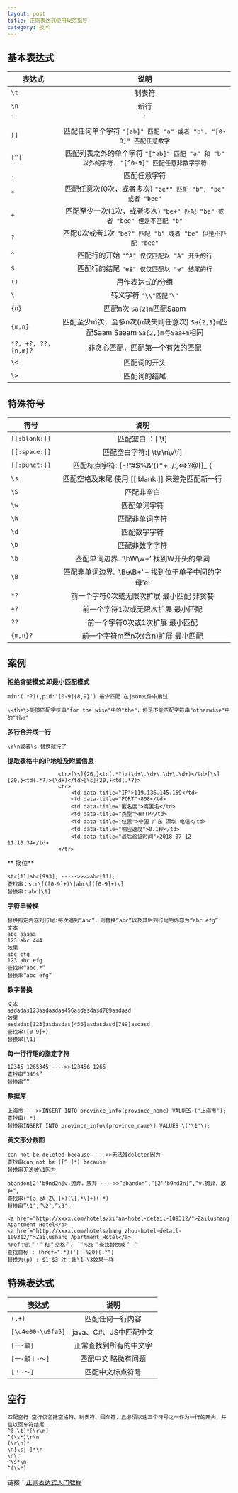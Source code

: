 ```yaml
---
layout: post
title: 正则表达式使用规范指导
category: 技术
---
```


## 基本表达式

| 表达式        | 说明           |
| ------------- |:-------------:|
| `\t`      | 制表符 |
| `\n`      | 新行      |
| `|` | `"ab|bc" 匹配 "ab" 或者 "bc"` |
| `[]` | 匹配任何单个字符 `"[ab]" 匹配 "a" 或者 "b". "[0-9]" 匹配任意数字`      |
| `[^]` | 匹配列表之外的单个字符 `"[^ab]" 匹配 "a" 和 "b" 以外的字符. "[^0-9]" 匹配任意非数字字符`      |
| `.`       | 匹配任意字符      |
| `*` | 匹配任意次(0次，或者多次) `"be*" 匹配 "b", "be" 或者 "bee"`      |
| `+` | 匹配至少一次(1次，或者多次) `"be+" 匹配 "be" 或者 "bee" 但是不匹配 "b"`      |
| `?` | 匹配0次或者1次 `"be?" 匹配 "b" 或者 "be" 但是不匹配 "bee"`      |
| `^` | 匹配行的开始 `"^A" 仅仅匹配以 "A" 开头的行`      |
| `$` | 匹配行的结尾 `"e$" 仅仅匹配以 "e" 结尾的行`      |
| `()` | 用作表达式的分组      |
| `\` | 转义字符 `"\\"匹配"\"`      |
| `{n}` | 匹配n次 `Sa{2}m`匹配Saam      |
| `{m,n}` | 匹配至少m次，至多n次(n缺失则任意次) `Sa{2,3}m`匹配Saam Saaam `Sa{2,}m`与`Saa+m`相同      |
| `*?, +?, ??, {n,m}?` | 非贪心匹配，匹配第一个有效的匹配       |
| `\<` | 匹配词的开头       |
| `\>` | 匹配词的结尾       |

## 特殊符号

| 符号        | 说明           |
| ------------- |:-------------:|
| `[[:blank:]]` | 匹配空白 ：[ \t]       |
| `[[:space:]]` | 匹配空白字符:[ \t\r\n\v\f]       |
| `[[:punct:]]` | 匹配标点字符: [-!”#$%&’()*+,./:;<=>?@[]_`{       |
| `\s` | 匹配空格及末尾 使用 [[:blank:]] 来避免匹配新一行      |
| `\S` | 匹配非空白      |
| `\w` | 匹配单词字符      |
| `\W` | 匹配非单词字符      |
| `\d` | 匹配数字字符       |
| `\D` | 匹配非数字字符       |
| `\b` | 匹配单词边界. ‘\bW\w+’ 找到W开头的单词       |
| `\B` | 匹配非单词边界. ‘\Be\B+’ – 找到位于单子中间的字母’e’       |
|`*?`|前一个字符0次或无限次扩展 最小匹配 非贪婪|
|`+?`|前一个字符1次或无限次扩展 最小匹配|
|`??`|前一个字符0次或1次扩展 最小匹配|
|`{m,n}?`|前一个字符m至n次(含n)扩展 最小匹配|
## 案例

**拒绝贪婪模式 即最小匹配模式**

```
min:(.*?)(,pid:'[0-9]{8,9}') 最少匹配 在json文件中用过

\<the\>能够匹配字符串"for the wise"中的"the"，但是不能匹配字符串"otherwise"中的"the"
```

**多行合并成一行**

```
\r\n或者\s 替换就行了
```

**提取表格中的IP地址及附属信息**

```
                <tr>[\s]{20,}<td(.*?)>(\d+\.\d+\.\d+\.\d+)</td>[\s]{20,}<td(.*?)>(\d+)</td>[\s]{20,}<td(.*?)>
                <tr>
                    <td data-title="IP">119.136.145.159</td>
                    <td data-title="PORT">808</td>
                    <td data-title="匿名度">高匿名</td>
                    <td data-title="类型">HTTP</td>
                    <td data-title="位置">中国 广东 深圳 电信</td>
                    <td data-title="响应速度">0.1秒</td>
                    <td data-title="最后验证时间">2018-07-12 11:10:34</td>
                </tr>
```

**
换位**

```
str[11]abc[993]; ----->>>>abc[11]; 
查找串：str\[([0-9]+)\]abc\[([0-9]+)\] 
替换串：abc[\1] 
```

**字符串替换**

```
替换指定内容到行尾:每次遇到“abc”，则替换“abc”以及其后到行尾的内容为“abc efg” 
文本
abc aaaaa 
123 abc 444 
效果
abc efg 
123 abc efg 
查找串“abc.*” 
替换串“abc efg”
```

**数字替换**

```
文本
asdadas123asdasdas456asdasdasd789asdasd 
效果
asdadas[123]asdasdas[456]asdasdasd[789]asdasd 
查找串([0-9]+)
替换串[\1]
```

**每一行行尾的指定字符**

```
12345 1265345 ---->>123456 1265
查找串“345$” 
替换串“”
```

**数据库**

```
上海市---->>INSERT INTO province_info(province_name) VALUES ('上海市');
查找串(.*)
替换串INSERT INTO province_info\(province_name\) VALUES \('\1'\);
```
**英文部分截图**

```
can not be deleted because ---->>无法被deleted因为
查找串can not be ([^ ]*) because 
替换串无法被\1因为 

abandon[2''b9nd2n]v.抛弃，放弃 ---->>”abandon”,”[2''b9nd2n]“,”v.抛弃，放弃”, 
查找串(^[a-zA-Z\-]+)(\[.*\]+)(.*) 
替换串”\1″,”\2″,”\3″, 

<a href="http://xxxx.com/hotels/xi'an-hotel-detail-109312/">Zailushang Apartment Hotel</a>
<a href="http://xxxx.com/hotels/hang zhou-hotel-detail-109312/">Zailushang Apartment Hotel</a>
href中的＂'＂和＂空格＂、 ＂%20＂查找替换成＂-＂
查找目标 : (href=".*)('| |%20)(.*")
替换为(p) : $1-$3 注：跟\1-\3效果一样
```

## 特殊表达式

| 表达式        | 说明           |
| ------------- |:-------------:|
| `(.+)`      | 匹配任何一行内容 |
| `[\u4e00-\u9fa5]`      | java、C#、JS中匹配中文 |
| `[一-龥]`      | 正常查找到所有的中文字 |
| `[一-龥！-～]`      | 匹配中文 略微有问题 |
| `[！-～]`      | 匹配中文标点符号 |

## 空行
```
匹配空行 空行仅包括空格符、制表符、回车符，且必须以这三个符号之一作为一行的开头，并且以回车符结尾
^[ \t]*[\r\n]
^(\s*)\r\n
(\r\n)*
\n[\s| ]*\r
\n\r
^\s*\n
^(\s*)
```


链接：[正则表达式入门教程](https://deerchao.net/tutorials/regex/regex.htm)

